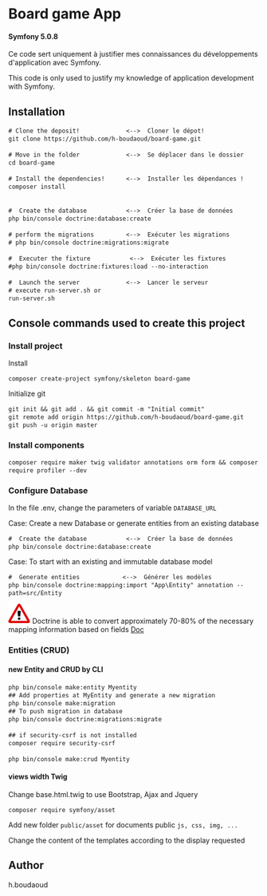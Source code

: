 # Board game App
#### Symfony 5.0.8
Ce code sert uniquement à justifier mes connaissances du développements d'application avec Symfony.

This code is only used to justify my knowledge of application development with Symfony.


## Installation
```
# Clone the deposit!             <-->  Cloner le dépot!
git clone https://github.com/h-boudaoud/board-game.git

# Move in the folder             <-->  Se déplacer dans le dossier
cd board-game

# Install the dependencies!      <-->  Installer les dépendances !
composer install


#  Create the database           <-->  Créer la base de données
php bin/console doctrine:database:create

# perform the migrations         <-->  Exécuter les migrations
# php bin/console doctrine:migrations:migrate

#  Executer the fixture           <-->  Exécuter les fixtures
#php bin/console doctrine:fixtures:load --no-interaction

#  Launch the server             <-->  Lancer le serveur 
# execute run-server.sh or
run-server.sh
```

##  Console commands used to create this project 
### Install project
Install
```
composer create-project symfony/skeleton board-game
```
Initialize git 
```
git init && git add . && git commit -m "Initial commit"
git remote add origin https://github.com/h-boudaoud/board-game.git
git push -u origin master
```
### Install components
```
composer require maker twig validator annotations orm form && composer require profiler --dev

```
### Configure Database
In the file .env, change the parameters of variable  `DATABASE_URL`

Case:  Create a new Database or generate entities from an existing database
```
#  Create the database           <-->  Créer la base de données
php bin/console doctrine:database:create
```

Case: To start with an existing and immutable database model

```
#  Generate entities            <-->  Générer les modèles
php bin/console doctrine:mapping:import "App\Entity" annotation --path=src/Entity
```
<span class="height:20px;">![alt text](./!.png  "Warning")</span>
Doctrine is able to convert approximately 70-80% of the necessary mapping information based on fields
[Doc](https://symfony.com/doc/current/doctrine/reverse_engineering.html)

### Entities (CRUD)
#### new Entity and CRUD by CLI
```
php bin/console make:entity Myentity
## Add properties at MyEntity and generate a new migration
php bin/console make:migration
## To push migration in database
php bin/console doctrine:migrations:migrate

## if security-csrf is not installed
composer require security-csrf 

php bin/console make:crud Myentity
```
#### views width Twig
Change base.html.twig to use Bootstrap, Ajax and Jquery 
```
composer require symfony/asset
```
Add new folder `public/asset` for documents public `js, css, img, ...`

Change the content of the templates according to the display requested






## Author
h.boudaoud



